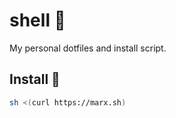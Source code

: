 # shell 🐚
My personal dotfiles and install script.

## Install 🚀
```bash
sh <(curl https://marx.sh)
```
